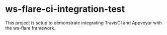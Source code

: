 # ws-flare-ci-integration-test

This project is setup to demonstrate integrating TravisCI and Appveyor with the ws-flare framework.